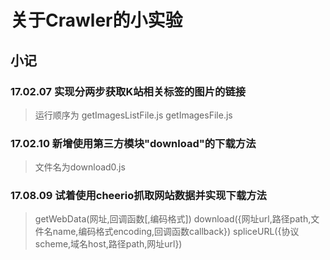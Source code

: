 # 关于Crawler的小实验

## 小记

### 17.02.07 实现分两步获取K站相关标签的图片的链接
> 运行顺序为 getImagesListFile.js  getImagesFile.js

### 17.02.10 新增使用第三方模块"download"的下载方法
> 文件名为download0.js

### 17.08.09 试着使用cheerio抓取网站数据并实现下载方法
> getWebData(网址,回调函数[,编码格式])
> download({网址url,路径path,文件名name,编码格式encoding,回调函数callback})
> spliceURL({协议scheme,域名host,路径path,网址url})